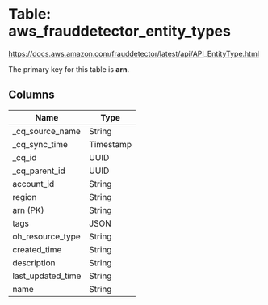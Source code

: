 # Table: aws_frauddetector_entity_types

https://docs.aws.amazon.com/frauddetector/latest/api/API_EntityType.html

The primary key for this table is **arn**.



## Columns
| Name          | Type          |
| ------------- | ------------- |
|_cq_source_name|String|
|_cq_sync_time|Timestamp|
|_cq_id|UUID|
|_cq_parent_id|UUID|
|account_id|String|
|region|String|
|arn (PK)|String|
|tags|JSON|
|oh_resource_type|String|
|created_time|String|
|description|String|
|last_updated_time|String|
|name|String|